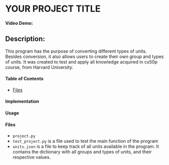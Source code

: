 # YOUR PROJECT TITLE
#### Video Demo:  <URL HERE>


## Description:
This program has the purpose of converting different types of units. Besides conversion, it also allows users to create their own group and types of units.
It was created to test and apply all knowledge acquired in cs50p course, from Harvard University.


#### Table of Contents
- [Files](#files)


#### Implementation



#### Usage



#### Files
- `project.py` 
- `test_project.py` is a file used to test the main function of the program
- `units.json` is a file to keep track of all units available in the program. It contains the dictionary with all groups and types of units, and their respective values.